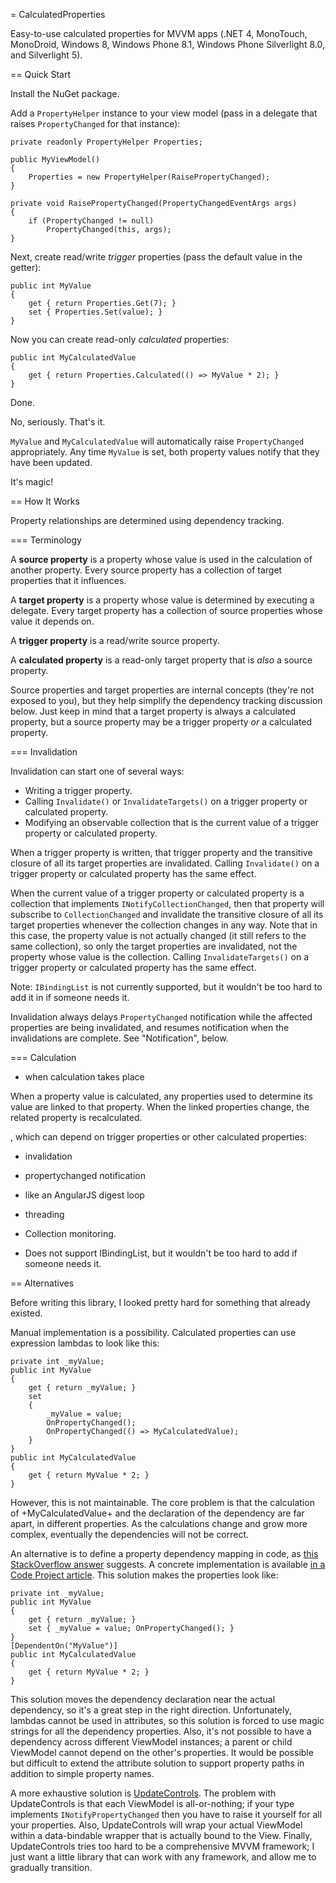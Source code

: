 = CalculatedProperties

Easy-to-use calculated properties for MVVM apps (.NET 4, MonoTouch, MonoDroid, Windows 8, Windows Phone 8.1, Windows Phone Silverlight 8.0, and Silverlight 5).

== Quick Start

Install the NuGet package.

Add a `PropertyHelper` instance to your view model (pass in a delegate that raises `PropertyChanged` for that instance):

    private readonly PropertyHelper Properties;

    public MyViewModel()
    {
        Properties = new PropertyHelper(RaisePropertyChanged);
    }

    private void RaisePropertyChanged(PropertyChangedEventArgs args)
    {
        if (PropertyChanged != null)
            PropertyChanged(this, args);
    }

Next, create read/write _trigger_ properties (pass the default value in the getter):

    public int MyValue
    {
        get { return Properties.Get(7); }
        set { Properties.Set(value); }
    }

Now you can create read-only _calculated_ properties:

    public int MyCalculatedValue
    {
        get { return Properties.Calculated(() => MyValue * 2); }
    }

Done.

No, seriously. That's it.

`MyValue` and `MyCalculatedValue` will automatically raise `PropertyChanged` appropriately. Any time `MyValue` is set, both property values notify that they have been updated.

It's magic!

== How It Works

Property relationships are determined using dependency tracking.

=== Terminology

A **source property** is a property whose value is used in the calculation of another property. Every source property has a collection of target properties that it influences.

A **target property** is a property whose value is determined by executing a delegate. Every target property has a collection of source properties whose value it depends on.

A **trigger property** is a read/write source property.

A **calculated property** is a read-only target property that is *also* a source property.

Source properties and target properties are internal concepts (they're not exposed to you), but they help simplify the dependency tracking discussion below. Just keep in mind that a target property is always a calculated property, but a source property may be a trigger property *or* a calculated property.

=== Invalidation

Invalidation can start one of several ways:

- Writing a trigger property.
- Calling `Invalidate()` or `InvalidateTargets()` on a trigger property or calculated property.
- Modifying an observable collection that is the current value of a trigger property or calculated property.

When a trigger property is written, that trigger property and the transitive closure of all its target properties are invalidated. Calling `Invalidate()` on a trigger property or calculated property has the same effect.

When the current value of a trigger property or calculated property is a collection that implements `INotifyCollectionChanged`, then that property will subscribe to `CollectionChanged` and invalidate the transitive closure of all its target properties whenever the collection changes in any way. Note that in this case, the property value is not actually changed (it still refers to the same collection), so only the target properties are invalidated, not the property whose value is the collection. Calling `InvalidateTargets()` on a trigger property or calculated property has the same effect.

Note: `IBindingList` is not currently supported, but it wouldn't be too hard to add it in if someone needs it.

Invalidation always delays `PropertyChanged` notification while the affected properties are being invalidated, and resumes notification when the invalidations are complete. See "Notification", below.

=== Calculation

- when calculation takes place

When a property value is calculated, any properties used to determine its value are linked to that property. When the linked properties change, the related property is recalculated.

, which can depend on trigger properties or other calculated properties:

- invalidation
- propertychanged notification
- like an AngularJS digest loop

- threading

- Collection monitoring.
- Does not support IBindingList, but it wouldn't be too hard to add if someone needs it.

== Alternatives

Before writing this library, I looked pretty hard for something that already existed.

Manual implementation is a possibility. Calculated properties can use expression lambdas to look like this:

    private int _myValue;
    public int MyValue
    {
        get { return _myValue; }
        set
        {
            _myValue = value;
            OnPropertyChanged();
            OnPropertyChanged(() => MyCalculatedValue);
        }
    }
    public int MyCalculatedValue
    {
        get { return MyValue * 2; }
    }

However, this is not maintainable. The core problem is that the calculation of +MyCalculatedValue+ and the declaration of the dependency are far apart, in different properties. As the calculations change and grow more complex, eventually the dependencies will not be correct.

An alternative is to define a property dependency mapping in code, as [this StackOverflow answer](http://stackoverflow.com/a/4596666/263693) suggests. A concrete implementation is available [in a Code Project article](http://www.codeproject.com/Articles/375192/WPF-The-calculated-property-dependency-problem). This solution makes the properties look like:

    private int _myValue;
    public int MyValue
    {
        get { return _myValue; }
        set { _myValue = value; OnPropertyChanged(); }
    }
    [DependentOn("MyValue")]
    public int MyCalculatedValue
    {
        get { return MyValue * 2; }
    }

This solution moves the dependency declaration near the actual dependency, so it's a great step in the right direction. Unfortunately, lambdas cannot be used in attributes, so this solution is forced to use magic strings for all the dependency properties. Also, it's not possible to have a dependency across different ViewModel instances; a parent or child ViewModel cannot depend on the other's properties. It would be possible but difficult to extend the attribute solution to support property paths in addition to simple property names.

A more exhaustive solution is [UpdateControls](http://updatecontrols.net/cs/). The problem with UpdateControls is that each ViewModel is all-or-nothing; if your type implements `INotifyPropertyChanged` then you have to raise it yourself for all your properties. Also, UpdateControls will wrap your actual ViewModel within a data-bindable wrapper that is actually bound to the View. Finally, UpdateControls tries too hard to be a comprehensive MVVM framework; I just want a little library that can work with any framework, and allow me to gradually transition.